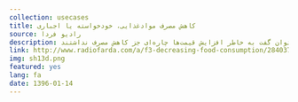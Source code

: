 ```yaml
---
collection: usecases
title: کاهش مصرف موادغذایی، خودخواسته یا اجباری
source: رادیو فردا 
description: داده‌های منتشر شده از طرف مراجع رسمی آماری نشان می‌دهد خانوارهای ساکن در مناطق شهری مقدار مصرف انواع خوراکی‌ها، آشامیدنی‌ها و دخانیات را طی یک دهه اخیر نزدیک به ۲۰ درصد کاهش داده‌اند. این در حالی است که طی این مدت سهم هزینه‌ای که خانوارها برای «خوراکی‌ها، آشامیدنی‌ها و دخانیات» صرف کرده‌اند تغییر چندانی نکرده است. به بیانی کاهش مصرف از یک سو و ثبات نسبی هزینه از سوی دیگر نشان می‌دهد که خانوارهای شهری ترجیح داده‌اند به جای صرف هزینه بیشتر برای ثابت نگه داشتن اندازه سبد موادغذایی، مصرف آن را کاهش دهند. شاید هم بتوان گفت به خاطر افزایش قیمت‌ها چاره‌ای جز کاهش مصرف نداشتند.
link: http://www.radiofarda.com/a/f3-decreasing-food-consumption/28403768.html
img: sh13d.png
featured: yes
lang: fa
date: 1396-01-14
---
```

